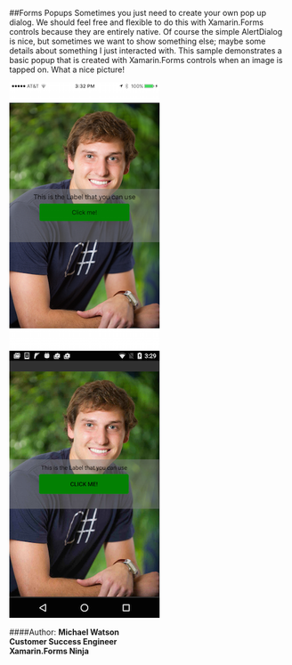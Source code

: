 ##Forms Popups
Sometimes you just need to create your own pop up dialog. We should feel free and flexible to do this with Xamarin.Forms controls because they are entirely native. Of course the simple AlertDialog is nice, but sometimes we want to show something else; maybe some details about something I just interacted with. This sample demonstrates a basic popup that is created with Xamarin.Forms controls when an image is tapped on. What a nice picture!

![iOS](ios.png)
![Droid](droid.png)

####Author:
**Michael Watson**  
**Customer Success Engineer**  
**Xamarin.Forms Ninja**  
